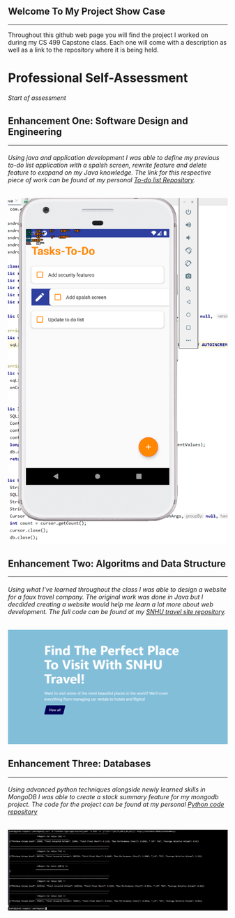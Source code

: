 ## Welcome To My Project Show Case
-------------------------------------------------------------------------------------------------------------------------------------------------------------------
Throughout this github web page you will find the project I worked on during my CS 499 Capstone class. Each one will come with a description as well as a link to the repository
where it is being held.

# Professional Self-Assessment
###### Start of assessment

## Enhancement One: Software Design and Engineering 
------------------------------------------------------------------------------------------------------------------------------------------------------------------
###### Using java and application development I was able to define my previous to-do list application with a spalsh screen, rewrite feature and delete feature to exapand on my Java knowledge. The link for this respective piece of work can be found at my personal [To-do list Repository](https://github.com/ErogitoBC/BizzyBeeEventTracker).
![image2](https://raw.githubusercontent.com/ErogitoBC/Erogito.github.io/gh-pages/BizzyBeeRewrite.png)

## Enhancement Two: Algoritms and Data Structure 
------------------------------------------------------------------------------------------------------------------------------------------------------------------
###### Using what I've learned throughout the class I was able to design a website for a faux travel company. The original work was done in Java but I decdided creating a website would help me learn a lot more about web development. The full code can be found at my [SNHU travel site repository](https://github.com/ErogitoBC/SnhuTravelsite).
![image3](https://raw.githubusercontent.com/ErogitoBC/Erogito.github.io/gh-pages/snhu%20travel%20site.PNG)

## Enhancement Three: Databases
------------------------------------------------------------------------------------------------------------------------------------------------------------------
###### Using advanced python techniques alongside newly learned skills in MongoDB I was able to create a stock summary feature for my mongodb project. The code for the project can be found at my personal [Python code repository](https://github.com/ErogitoBC/PythonMonDB)
![image4](https://raw.githubusercontent.com/ErogitoBC/Erogito.github.io/gh-pages/4C.%20Stock%20Summary.PNG)
